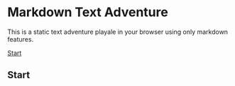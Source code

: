 # Markdown Text Adventure
This is a static text adventure playale in your browser using only markdown features. 

[Start](#Start)



## Start